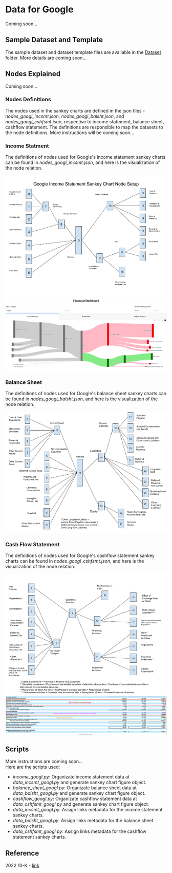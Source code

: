 # Data for Google
Coming soon...

## Sample Dataset and Template
The sample dataset and dataset template files are available in the [Dataset](dataset) folder. More details are coming soon...

## Nodes Explained
Coming soon...

### Nodes Definitions
The nodes used in the sankey charts are defined in the json files - <i>nodes_googl_incsmt.json</i>, <i>nodes_googl_balsht.json</i>, and <i>nodes_googl_cshfsmt.json</i>, respective to income statement, balance sheet, cashflow statement. The definitions are responsible to map the datasets to the node definitions. More instructions will be coming soon...

### Income Statment
The definitions of nodes used for Google's income statement sankey charts can be found in <i>nodes_googl_incsmt.json</i>, and here is the visualization of the node relation.
<br>

<img src=Images/googl_incsmt_sankey.png>
<img src=Images/googl_incsmt_example.png>

### Balance Sheet
The definitions of nodes used for Google's balance sheet sankey charts can be found in <i>nodes_googl_balsht.json</i>, and here is the visualization of the node relation.
<br>

<img src=Images/googl_bal_sankey.png>

### Cash Flow Statement
The definitions of nodes used for Google's cashflow statement sankey charts can be found in <i>nodes_googl_cshfsmt.json</i>, and here is the visualization of the node relation.
<br>

<img src=Images/googl_cshfsmt_sankey.png>
<img src=Images/googl_cshfsmt_cal1_explain.png>

## Scripts
More instructions are coming soon...<br>
Here are the scripts used:

<ul>
	<li><i>income_googl.py</i>: Organizate income statement data at <i>data_incsmt_googl.py</i> and generate sankey chart figure object.</li>
	<li><i>balance_sheet_googl.py</i>: Organizate balance sheet data at <i>data_balsht_googl.py</i> and generate sankey chart figure object.</li>
	<li><i>cashflow_googl.py</i>: Organizate cashflow statement data at <i>data_cshfsmt_googl.py</i> and generate sankey chart figure object.</li>
	<li><i>data_incsmt_googl.py</i>: Assign links metadata for the income statement sankey charts.</li>
	<li><i>data_balsht_googl.py</i>: Assign links metadata for the balance sheet sankey charts.</li>
	<li><i>data_cshfsmt_googl.py</i>: Assign links metadata for the cashflow statement sankey charts.</li>
</ul>



## Reference
2022 10-K - <a href="https://www.sec.gov/ix?doc=/Archives/edgar/data/0001652044/000165204423000016/goog-20221231.htm">link</a>